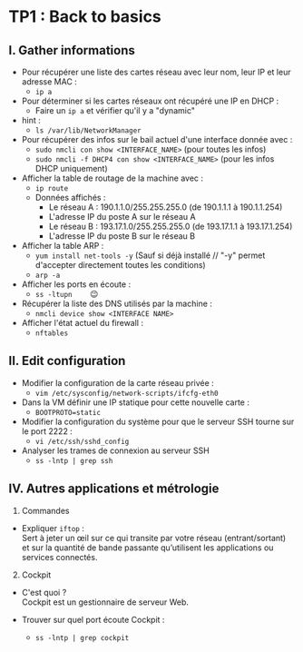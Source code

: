# TP1 : Back to basics

## I. Gather informations

* Pour récupérer une liste des cartes réseau avec leur nom, leur IP et leur adresse MAC :
    * ```ip a```
* Pour déterminer si les cartes réseaux ont récupéré une IP en DHCP :
    * Faire un ``ip a`` et vérifier qu'il y a "dynamic"
* hint :
    * ```ls /var/lib/NetworkManager```
* Pour récupérer des infos sur le bail actuel d'une interface donnée avec :
    * ``sudo nmcli con show <INTERFACE_NAME>`` (pour toutes les infos)
    * ``sudo nmcli -f DHCP4 con show <INTERFACE_NAME>`` (pour les infos DHCP uniquement)
* Afficher la table de routage de la machine avec :
    * ``ip route``
    * Données affichés :
        * Le réseau A : 190.1.1.0/255.255.255.0 (de 190.1.1.1 à 190.1.1.254)
        * L'adresse IP du poste A sur le réseau A
        * Le réseau B : 193.17.1.0/255.255.255.0 (de 193.17.1.1 à 193.17.1.254)
        * L'adresse IP du poste B sur le réseau B
* Afficher la table ARP :
    * ``yum install net-tools -y`` (Sauf si déjà installé // "-y" permet d'accepter directement toutes les conditions)
    * ``arp -a``
* Afficher les ports en écoute :
    * ``ss -ltupn``        😉
* Récupérer la liste des DNS utilisés par la machine : 
    * ``nmcli device show <INTERFACE NAME>``
* Afficher l'état actuel du firewall :
    * ``nftables``
## II. Edit configuration

*  Modifier la configuration de la carte réseau privée :
    * ``vim /etc/sysconfig/network-scripts/ifcfg-eth0``
*  Dans la VM définir une IP statique pour cette nouvelle carte :
    * ``BOOTPROTO=static``
*  Modifier la configuration du système pour que le serveur SSH tourne sur le port 2222 :
    * ``vi /etc/ssh/sshd_config``
* Analyser les trames de connexion au serveur SSH
    * ``ss -lntp | grep ssh``

## IV. Autres applications et métrologie

1) Commandes

* Expliquer ``iftop`` :  
 Sert à jeter un œil sur ce qui transite par votre réseau (entrant/sortant) et sur la quantité de bande passante qu’utilisent les applications ou services connectés.  

 2) Cockpit

* C'est quoi ?  
Cockpit  est un gestionnaire de serveur Web.

* Trouver sur quel port écoute Cockpit :
    * ``ss -lntp | grep cockpit``


